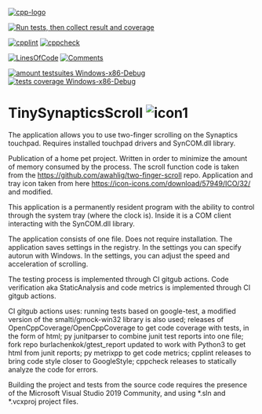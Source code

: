 [![cpp-logo](https://img.shields.io/badge/C++v14-Solutions-blue.svg?style=flat&logo=c%2B%2B)](
https://en.wikipedia.org/wiki/C++
)

[![Run tests, then collect result and coverage](https://github.com/Alex0vSky/turbo-octo-adventure/actions/workflows/TestsResultAndCoverage.yml/badge.svg)](https://github.com/Alex0vSky/turbo-octo-adventure/actions/workflows/TestsResultAndCoverage.yml)

[![cpplint](https://gist.githubusercontent.com/Alex0vSky/2af621bdd237231125e907ea81b1f8a8/raw/GoogleStyle_cpplint.svg)](
https://Alex0vSky.github.io/sturdy-octo-disco/cpplint.xml
)
[![cppcheck](https://gist.githubusercontent.com/Alex0vSky/2af621bdd237231125e907ea81b1f8a8/raw/StaticAnalysis_cppcheck.svg)](
https://Alex0vSky.github.io/sturdy-octo-disco/cppcheck.xml
)

[![LinesOfСode](
https://gist.githubusercontent.com/Alex0vSky/2af621bdd237231125e907ea81b1f8a8/raw/Metrixpp-LinesOfСode.svg
)](
https://Alex0vSky.github.io/sturdy-octo-disco/metrixpp.txt
)
[![Comments](
https://gist.githubusercontent.com/Alex0vSky/2af621bdd237231125e907ea81b1f8a8/raw/Metrixpp-Comments.svg
)](
https://Alex0vSky.github.io/sturdy-octo-disco/metrixpp.txt
)

[![amount testsuites Windows-x86-Debug](
https://gist.githubusercontent.com/Alex0vSky/2af621bdd237231125e907ea81b1f8a8/raw/GoogleTest-testsuites-Windows-x86-Debug.svg
)](
https://Alex0vSky.github.io/sturdy-octo-disco/GoogleTestCombinedOutput/GoogleTestCombinedOutput.html
)
[![tests coverage Windows-x86-Debug](
https://gist.githubusercontent.com/Alex0vSky/2af621bdd237231125e907ea81b1f8a8/raw/TestsCoverage-Occ-Windows-x86-Debug.svg
)](
https://Alex0vSky.github.io/sturdy-octo-disco/HtmlReportOcc/index.html
)

# TinySynapticsScroll ![icon1](https://github.com/Alex0vSky/TinySynapticsScroll/assets/52796897/ba4cfb9b-0568-4221-a64d-4eba135c9bca)
The application allows you to use two-finger scrolling on the Synaptics touchpad.
Requires installed touchpad drivers and SynCOM.dll library.

Publication of a home pet project.
Written in order to minimize the amount of memory consumed by the process.
The scroll function code is taken from the https://github.com/awahlig/two-finger-scroll repo.
Application and tray icon taken from here https://icon-icons.com/download/57949/ICO/32/ and modified.

This application is a permanently resident program with the ability to control through the system tray (where the clock is).
Inside it is a COM client interacting with the SynCOM.dll library.


The application consists of one file. Does not require installation. The application saves settings in the registry. 
In the settings you can specify autorun with Windows.
In the settings, you can adjust the speed and acceleration of scrolling.

The testing process is implemented through CI gitgub actions.
Code verification aka StaticAnalysis and code metrics is implemented through CI gitgub actions.

CI gitgub actions uses:
running tests based on google-test, a modified version of the smalti/gmock-win32 library is also used;
releases of OpenCppCoverage/OpenCppCoverage to get code coverage with tests, in the form of html;
py junitparser to combine junit test reports into one file;
fork repo burlachenkok/gtest_report updated to work with Python3 to get html from junit reports;
py metrixpp to get code metrics;
cpplint releases to bring code style closer to GoogleStyle;
cppcheck releases to statically analyze the code for errors.

Building the project and tests from the source code requires the presence of the Microsoft Visual Studio 2019 Community, and using *.sln and *.vcxproj project files.
